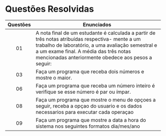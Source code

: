 
# Questões Resolvidas 

| Questões | Enunciados |
| :-------------: | ------------- |
| 01 | A nota final de um estudante é calculada a partir de três notas atribuídas respectiva- mente a um trabalho de laboratório, a uma avaliação semestral e a um exame final. A média das três notas mencionadas anteriormente obedece aos pesos a seguir:|
| 03 | Faça um programa que receba dois números e mostre o maior. |
| 06 | Faça um programa que receba um número inteiro é verifique se esse número é par ou ímpar.|
| 08 | Faça um programa que mostre o menu de opçoes a seguir, receba a opçao do usuario e os dados necessarios para executar cada operaçao|
| 09 | Faça um programa que mostre a data a hora do sistema nos seguintes formatos dia/mes/ano|
